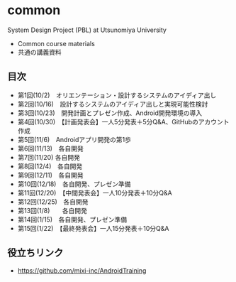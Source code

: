 common
======
System Design Project (PBL)
at Utsunomiya University

- Common course materials
- 共通の講義資料

## 目次
- 第1回(10/2)　オリエンテーション・設計するシステムのアイディア出し
- 第2回(10/16)　設計するシステムのアイディア出しと実現可能性検討
- 第3回(10/23)　開発計画とプレゼン作成、Android開発環境の導入
- 第4回(10/30)　【計画発表会】一人5分発表＋5分Q&A、GitHubのアカウント作成
- 第5回(11/6)　Androidアプリ開発の第1歩
- 第6回(11/13)　各自開発
- 第7回(11/20) 各自開発
- 第8回(12/4)　各自開発
- 第9回(12/11)　各自開発
- 第10回(12/18)　各自開発、プレゼン準備
- 第11回(12/20)　【中間発表会】一人10分発表＋10分Q&A
- 第12回(12/25)　各自開発
- 第13回(1/8)　　各自開発
- 第14回(1/15)　各自開発、プレゼン準備
- 第15回(1/22)　【最終発表会】一人15分発表＋10分Q&A

## 役立ちリンク
- https://github.com/mixi-inc/AndroidTraining
